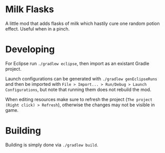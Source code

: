 # Milk Flasks

A little mod that adds flasks of milk which hastily cure one random potion effect. Useful when in a pinch.

# Developing
For Eclipse run `./gradlew eclipse`, then import as an existant Gradle project.

Launch configurations can be generated with `./gradlew genEclipseRuns` and then be
imported with `File > Import... > Run/Debug > Launch Configurations`, but note that running them does
not rebuild the mod.

When editing resources make sure to refresh the project (`The project (Right click) > Refresh`), otherwise
the changes may not be visible in game.

# Building
Building is simply done via `./gradlew build`.
